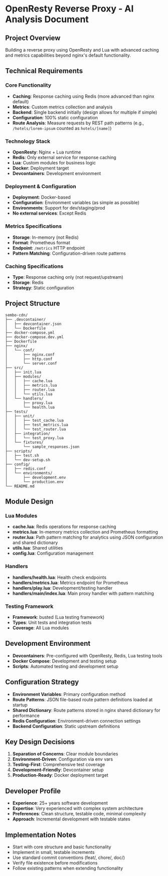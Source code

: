 # OpenResty Reverse Proxy - AI Analysis Document

## Project Overview
Building a reverse proxy using OpenResty and Lua with advanced caching and metrics capabilities beyond nginx's default functionality.

## Technical Requirements

### Core Functionality
- **Caching**: Response caching using Redis (more advanced than nginx default)
- **Metrics**: Custom metrics collection and analysis
- **Backend**: Single backend initially (design allows for multiple if simple)
- **Configuration**: 100% static configuration
- **Route Analysis**: Measure requests by REST path patterns (e.g., `/hotels/lorem-ipsum` counted as `hotels/[name]`)

### Technology Stack
- **OpenResty**: Nginx + Lua runtime
- **Redis**: Only external service for response caching
- **Lua**: Custom modules for business logic
- **Docker**: Deployment target
- **Devcontainers**: Development environment

### Deployment & Configuration
- **Deployment**: Docker-based
- **Configuration**: Environment variables (as simple as possible)
- **Environments**: Support for dev/staging/prod
- **No external services**: Except Redis

### Metrics Specifications
- **Storage**: In-memory (not Redis)
- **Format**: Prometheus format
- **Endpoint**: `/metrics` HTTP endpoint
- **Pattern Matching**: Configuration-driven route patterns

### Caching Specifications
- **Type**: Response caching only (not request/upstream)
- **Storage**: Redis
- **Strategy**: Static configuration

## Project Structure
```
sembo-cdn/
├── .devcontainer/
│   ├── devcontainer.json
│   └── Dockerfile
├── docker-compose.yml
├── docker-compose.dev.yml
├── Dockerfile
├── nginx/
│   └── conf/
│       ├── nginx.conf
│       ├── http.conf
│       └── server.conf
├── src/
│   ├── init.lua
│   ├── modules/
│   │   ├── cache.lua
│   │   ├── metrics.lua
│   │   ├── router.lua
│   │   └── utils.lua
│   └── handlers/
│       ├── proxy.lua
│       └── health.lua
├── tests/
│   ├── unit/
│   │   ├── test_cache.lua
│   │   ├── test_metrics.lua
│   │   └── test_router.lua
│   ├── integration/
│   │   └── test_proxy.lua
│   └── fixtures/
│       └── sample_responses.json
├── scripts/
│   ├── test.sh
│   └── dev-setup.sh
├── config/
│   ├── redis.conf
│   └── environments/
│       ├── development.env
│       └── production.env
└── README.md
```

## Module Design

### Lua Modules
- **cache.lua**: Redis operations for response caching
- **metrics.lua**: In-memory metrics collection and Prometheus formatting
- **router.lua**: Path pattern matching for analytics using JSON configuration and shared dictionary
- **utils.lua**: Shared utilities
- **config.lua**: Configuration management

### Handlers
- **handlers/health.lua**: Health check endpoints
- **handlers/metrics.lua**: Metrics endpoint for Prometheus
- **handlers/play.lua**: Development/testing handler
- **handlers/main/index.lua**: Main proxy handler with pattern matching

### Testing Framework
- **Framework**: busted (Lua testing framework)
- **Types**: Unit tests and integration tests
- **Coverage**: All Lua modules

## Development Environment
- **Devcontainers**: Pre-configured with OpenResty, Redis, Lua testing tools
- **Docker Compose**: Development and testing setup
- **Scripts**: Automated testing and development setup

## Configuration Strategy
- **Environment Variables**: Primary configuration method
- **Route Patterns**: JSON file-based route pattern definitions loaded at startup
- **Shared Dictionary**: Route patterns stored in nginx shared dictionary for performance
- **Redis Configuration**: Environment-driven connection settings
- **Backend Configuration**: Static upstream definitions

## Key Design Decisions
1. **Separation of Concerns**: Clear module boundaries
2. **Environment-Driven**: Configuration via env vars
3. **Testing-First**: Comprehensive test coverage
4. **Development-Friendly**: Devcontainer setup
5. **Production-Ready**: Docker deployment target

## Developer Profile
- **Experience**: 25+ years software development
- **Expertise**: Very experienced with complex system architecture
- **Preferences**: Clean structure, testable code, minimal complexity
- **Approach**: Incremental development with testable states

## Implementation Notes
- Start with core structure and basic functionality
- Implement in small, testable increments
- Use standard commit conventions (feat/, chore/, doc/)
- Verify file existence before modifications
- Follow existing patterns when extending functionality
